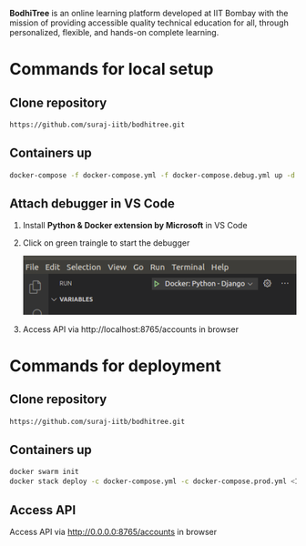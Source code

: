 **BodhiTree** is an online learning platform developed at IIT Bombay with the mission of providing accessible quality technical education for all, through personalized, flexible, and hands-on complete learning.

# Commands for local setup

## Clone repository
```bash
https://github.com/suraj-iitb/bodhitree.git
```

## Containers up
```bash
docker-compose -f docker-compose.yml -f docker-compose.debug.yml up -d --build
```

## Attach debugger in VS Code
1. Install **Python & Docker extension by Microsoft** in VS Code
2. Click on green traingle to start the debugger

    ![Debugger Image](.images/debug.png)

2. Access API via http://localhost:8765/accounts in browser


# Commands for deployment

## Clone repository
```bash
https://github.com/suraj-iitb/bodhitree.git
```

## Containers up
```bash
docker swarm init
docker stack deploy -c docker-compose.yml -c docker-compose.prod.yml <INSTANCE_NAME>
```

## Access API
Access API via http://0.0.0.0:8765/accounts in browser
